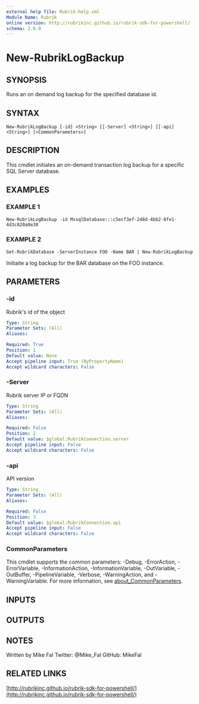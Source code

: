 ```yaml
---
external help file: Rubrik-help.xml
Module Name: Rubrik
online version: http://rubrikinc.github.io/rubrik-sdk-for-powershell/
schema: 2.0.0
---
```


# New-RubrikLogBackup

## SYNOPSIS
Runs an on demand log backup for the specified database id.

## SYNTAX

```
New-RubrikLogBackup [-id] <String> [[-Server] <String>] [[-api] <String>] [<CommonParameters>]
```

## DESCRIPTION
This cmdlet initiates an on-demand transaction log backup for a specific SQL Server database.

## EXAMPLES

### EXAMPLE 1
```
New-RubrikLogBackup -id MssqlDatabase:::c5ecf3ef-248d-4bb2-8fe1-4d3c820a0e38
```

### EXAMPLE 2
```
Get-RubrikDatabase -ServerInstance FOO -Name BAR | New-RubrikLogBackup
```

Iniitaite a log backup for the BAR database on the FOO instance.

## PARAMETERS

### -id
Rubrik's id of the object

```yaml
Type: String
Parameter Sets: (All)
Aliases:

Required: True
Position: 1
Default value: None
Accept pipeline input: True (ByPropertyName)
Accept wildcard characters: False
```

### -Server
Rubrik server IP or FQDN

```yaml
Type: String
Parameter Sets: (All)
Aliases:

Required: False
Position: 2
Default value: $global:RubrikConnection.server
Accept pipeline input: False
Accept wildcard characters: False
```

### -api
API version

```yaml
Type: String
Parameter Sets: (All)
Aliases:

Required: False
Position: 3
Default value: $global:RubrikConnection.api
Accept pipeline input: False
Accept wildcard characters: False
```

### CommonParameters
This cmdlet supports the common parameters: -Debug, -ErrorAction, -ErrorVariable, -InformationAction, -InformationVariable, -OutVariable, -OutBuffer, -PipelineVariable, -Verbose, -WarningAction, and -WarningVariable. For more information, see [about_CommonParameters](http://go.microsoft.com/fwlink/?LinkID=113216).

## INPUTS

## OUTPUTS

## NOTES
Written by Mike Fal
Twitter: @Mike_Fal
GitHub: MikeFal

## RELATED LINKS

[http://rubrikinc.github.io/rubrik-sdk-for-powershell/](http://rubrikinc.github.io/rubrik-sdk-for-powershell/)

